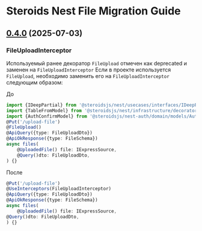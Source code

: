 # Steroids Nest File Migration Guide

## [0.4.0](../CHANGELOG.md#040-2025-07-03) (2025-07-03)

### FileUploadInterceptor

Используемый ранее декоратор ```FileUpload``` отмечен как deprecated и заменен на ```FileUploadInterceptor```
Если в проекте используется ```FileUpload```, необходимо заменить его на ```FileUploadInterceptor``` следующим образом:

До
```ts
import {IDeepPartial} from '@steroidsjs/nest/usecases/interfaces/IDeepPartial';
import {TableFromModel} from '@steroidsjs/nest/infrastructure/decorators/TableFromModel';
import {AuthConfirmModel} from '@steroidsjs/nest-auth/domain/models/AuthConfirmModel';
@Put('/upload-file')
@FileUpload()
@ApiQuery({type: FileUploadDto})
@ApiOkResponse({type: FileSchema})
async files(
    @UploadedFile() file: IExpressSource,
    @Query()dto: FileUploadDto,
) {}
```

После
```ts
@Put('/upload-file')
@UseInterceptors(FileUploadInterceptor)
@ApiQuery({type: FileUploadDto})
@ApiOkResponse({type: FileSchema})
async files(
    @UploadedFile() file: IExpressSource,
@Query()dto: FileUploadDto,
) {}
```
